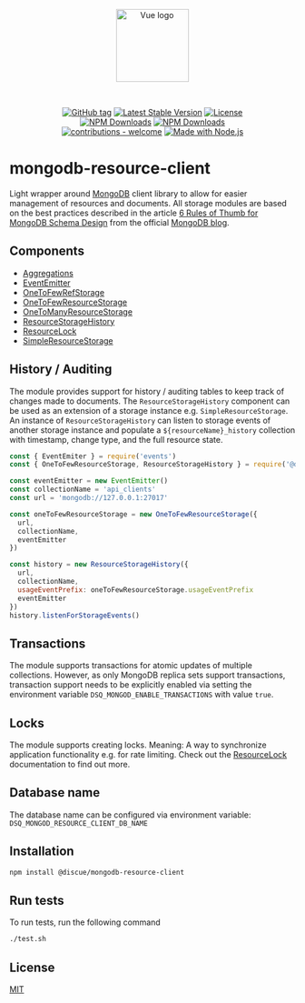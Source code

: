 
<p align="center">
<a href="https://www.discue.io/" target="_blank" rel="noopener noreferrer"><img width="128" src="https://www.discue.io/icons-fire-no-badge-square/web/icon-192.png" alt="Vue logo">
</a>
</p>

<br/>
<div align="center">

[![GitHub tag](https://img.shields.io/github/tag/discue/mongodb-resource-client?include_prereleases=&sort=semver&color=blue)](https://github.com/discue/mongodb-resource-client/releases/)
[![Latest Stable Version](https://img.shields.io/npm/v/@discue/mongodb-resource-client.svg)](https://www.npmjs.com/package/@discue/mongodb-resource-client)
[![License](https://img.shields.io/npm/l/@discue/mongodb-resource-client.svg)](https://www.npmjs.com/package/@discue/mongodb-resource-client)
<br/>
[![NPM Downloads](https://img.shields.io/npm/dt/@discue/mongodb-resource-client.svg)](https://www.npmjs.com/package/@discue/mongodb-resource-client)
[![NPM Downloads](https://img.shields.io/npm/dm/@discue/mongodb-resource-client.svg)](https://www.npmjs.com/package/@discue/mongodb-resource-client)
<br/>
[![contributions - welcome](https://img.shields.io/badge/contributions-welcome-blue)](/CONTRIBUTING.md "Go to contributions doc")
[![Made with Node.js](https://img.shields.io/badge/Node.js->=12-blue?logo=node.js&logoColor=white)](https://nodejs.org "Go to Node.js homepage")

</div>

# mongodb-resource-client
Light wrapper around [MongoDB](https://mongodb.com/) client library to allow for easier management of resources and documents. All storage modules are based on the best practices described in the article [6 Rules of Thumb for MongoDB Schema Design](https://www.mongodb.com/blog/post/6-rules-of-thumb-for-mongodb-schema-design) from the official [MongoDB blog](https://www.mongodb.com/blog).

## Components
- [Aggregations](README_AGGREGATIONS.md)
- [EventEmitter](README_EVENT_EMITTER.md)
- [OneToFewRefStorage](README_ONE_TO_FEW_REF_STORAGE.md)
- [OneToFewResourceStorage](README_ONE_TO_FEW_RESOURCE_STORAGE.md)
- [OneToManyResourceStorage](README_ONE_TO_MANY_RESOURCE_STORAGE.md)
- [ResourceStorageHistory](README_STORAGE_HISTORY.md)
- [ResourceLock](README_STORAGE_LOCK.md)
- [SimpleResourceStorage](README_SIMPLE_RESOURCE_STORAGE.md)

## History / Auditing
The module provides support for history / auditing tables to keep track of changes made to documents. The `ResourceStorageHistory` component can be used as an extension
of a storage instance e.g. `SimpleResourceStorage`. An instance of `ResourceStorageHistory` can listen to storage events of another storage instance and populate a `${resourceName}_history` collection with timestamp, change type, and the full resource state.

```javascript
const { EventEmiter } = require('events')
const { OneToFewResourceStorage, ResourceStorageHistory } = require('@discue/mongodb-resource-client')

const eventEmitter = new EventEmitter()
const collectionName = 'api_clients'
const url = 'mongodb://127.0.0.1:27017'

const oneToFewResourceStorage = new OneToFewResourceStorage({
  url,
  collectionName,
  eventEmitter
})

const history = new ResourceStorageHistory({
  url,
  collectionName,
  usageEventPrefix: oneToFewResourceStorage.usageEventPrefix
  eventEmitter
})
history.listenForStorageEvents()
```

## Transactions
The module supports transactions for atomic updates of multiple collections. However, as only MongoDB replica sets support transactions, transaction support needs to be explicitly enabled via setting the environment variable `DSQ_MONGOD_ENABLE_TRANSACTIONS` with value `true`.

## Locks
The module supports creating locks. Meaning: A way to synchronize application functionality e.g. for rate limiting. Check out the [ResourceLock](README_STORAGE_LOCK.md) documentation to find out more.

## Database name
The database name can be configured via environment variable: `DSQ_MONGOD_RESOURCE_CLIENT_DB_NAME`

## Installation
```bash
npm install @discue/mongodb-resource-client
```

## Run tests

To run tests, run the following command

```bash
./test.sh
```

## License

[MIT](https://choosealicense.com/licenses/mit/)

